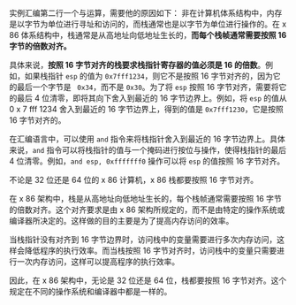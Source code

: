 
实例汇编第二行一个与运算，需要他的原因如下：
非在计算机体系结构中，内存是以字节为单位进行寻址和访问的，而栈通常也是以字节为单位进行操作的。在 x 86 体系结构中，栈通常是从高地址向低地址生长的，**而每个栈帧通常需要按照 16 字节的倍数对齐。**

具体来说，**按照 16 字节对齐的栈要求栈指针寄存器的值必须是 16 的倍数**。例如，如果栈指针 `esp` 的值为 `0x7fff1234`，则它不是按照 16 字节对齐的，因为它的最后一个字节是 ` 0x34`，而不是 `0x30`。为了将 ` esp ` 按照 16 字节对齐，需要将它的最后 4 位清零，即将其向下舍入到最近的 16 字节边界上。例如，将 ` esp ` 的值从 0 x 7 fff 1234 舍入到最近的 16 字节边界上，得到的值是 ` 0x7fff1230 `，它是按照  16  字节对齐的。

在汇编语言中，可以使用 `and` 指令来将栈指针舍入到最近的 16 字节边界上。具体来说，`and` 指令可以将栈指针的值与一个掩码进行按位与操作，使得栈指针的最后 4 位清零。例如，`and esp, 0xfffffff0` 操作可以将 `esp` 的值按照 16 字节对齐。

不论是 32 位还是 64 位的 x 86 计算机，x 86 栈都要按照 16 字节对齐。

在 x 86 架构中，栈是从高地址向低地址生长的，每个栈帧通常需要按照 16 字节的倍数对齐。这个对齐要求是由 x 86 架构所规定的，而不是由特定的操作系统或编译器所决定的。这样做的目的主要是为了提高内存访问的效率。

当栈指针没有对齐到 16 字节边界时，访问栈中的变量需要进行多次内存访问，这样会降低程序的执行效率。而当栈按照 16 字节对齐时，访问栈中的变量只需要进行一次内存访问，这样可以提高程序的执行效率。

因此，在 x 86 架构中，无论是 32 位还是 64 位，栈都要按照 16 字节对齐。这个规定在不同的操作系统和编译器中都是一样的。